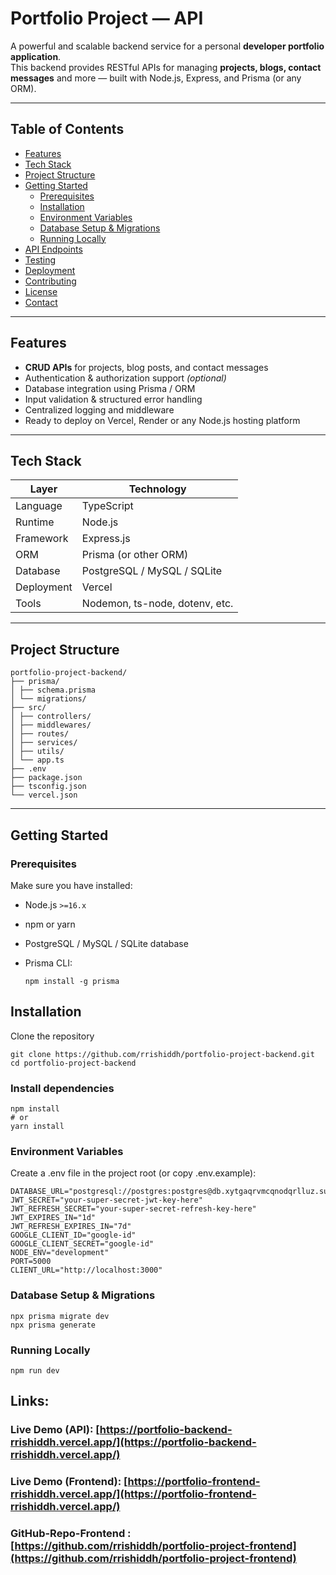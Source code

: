 # Portfolio Project — API 

A powerful and scalable backend service for a personal **developer portfolio application**.  
This backend provides RESTful APIs for managing **projects, blogs, contact messages** and more — built with Node.js, Express, and Prisma (or any ORM).

---

## Table of Contents

- [ Features](#-features)
- [ Tech Stack](#-tech-stack)
- [ Project Structure](#-project-structure)
- [ Getting Started](#-getting-started)
  - [Prerequisites](#prerequisites)
  - [Installation](#installation)
  - [Environment Variables](#environment-variables)
  - [Database Setup & Migrations](#database-setup--migrations)
  - [Running Locally](#running-locally)
- [API Endpoints](#-api-endpoints)
- [ Testing](#-testing)
- [ Deployment](#-deployment)
- [ Contributing](#-contributing)
- [ License](#-license)
- [ Contact](#-contact)

---

##  Features

-  **CRUD APIs** for projects, blog posts, and contact messages  
-  Authentication & authorization support *(optional)*  
-  Database integration using Prisma / ORM  
-  Input validation & structured error handling  
-  Centralized logging and middleware  
-  Ready to deploy on Vercel, Render or any Node.js hosting platform  

---

##  Tech Stack

| Layer | Technology |
|-------|------------|
| Language | TypeScript |
| Runtime | Node.js |
| Framework | Express.js |
| ORM  | Prisma (or other ORM) |
| Database | PostgreSQL / MySQL / SQLite |
| Deployment | Vercel |
| Tools | Nodemon, ts-node, dotenv, etc. |

---

##  Project Structure

```
portfolio-project-backend/
├── prisma/
│ ├── schema.prisma
│ └── migrations/
├── src/
│ ├── controllers/
│ ├── middlewares/
│ ├── routes/
│ ├── services/
│ ├── utils/
│ └── app.ts
├── .env
├── package.json
├── tsconfig.json
└── vercel.json
```

---

##  Getting Started

### Prerequisites

Make sure you have installed:

- Node.js `>=16.x`
- npm or yarn
- PostgreSQL / MySQL / SQLite database

- Prisma CLI:  
  ```npm
  npm install -g prisma
  ```


## Installation

Clone the repository

```
git clone https://github.com/rrishiddh/portfolio-project-backend.git
cd portfolio-project-backend
```

### Install dependencies
```
npm install
# or
yarn install
```

### Environment Variables
Create a .env file in the project root (or copy .env.example):

```
DATABASE_URL="postgresql://postgres:postgres@db.xytgaqrvmcqnodqrlluz.supabase.co:5432/postgres"
JWT_SECRET="your-super-secret-jwt-key-here"
JWT_REFRESH_SECRET="your-super-secret-refresh-key-here"
JWT_EXPIRES_IN="1d"
JWT_REFRESH_EXPIRES_IN="7d"
GOOGLE_CLIENT_ID="google-id"
GOOGLE_CLIENT_SECRET="google-id"
NODE_ENV="development"
PORT=5000
CLIENT_URL="http://localhost:3000"
```

### Database Setup & Migrations

```
npx prisma migrate dev
npx prisma generate
```

### Running Locally

```
npm run dev
```

## Links: 

### Live Demo (API): [https://portfolio-backend-rrishiddh.vercel.app/](https://portfolio-backend-rrishiddh.vercel.app/)

### Live Demo (Frontend): [https://portfolio-frontend-rrishiddh.vercel.app/](https://portfolio-frontend-rrishiddh.vercel.app/)

### GitHub-Repo-Frontend : [https://github.com/rrishiddh/portfolio-project-frontend](https://github.com/rrishiddh/portfolio-project-frontend)

